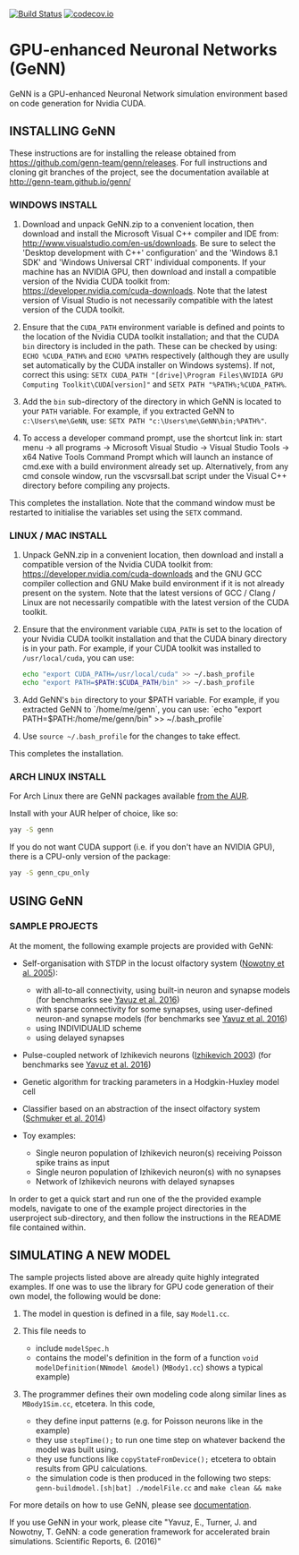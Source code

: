 
[![Build Status](https://gen-ci.inf.sussex.ac.uk/buildStatus/icon?job=GeNN/genn/master)](https://gen-ci.inf.sussex.ac.uk/job/GeNN/genn/master) [![codecov.io](https://codecov.io/github/genn-team/genn/coverage.svg?branch=master)](https://codecov.io/github/genn-team/genn?branch=master)
# GPU-enhanced Neuronal Networks (GeNN)

GeNN is a GPU-enhanced Neuronal Network simulation environment based on code generation for Nvidia CUDA.

## INSTALLING GeNN 

These instructions are for installing the release obtained from https://github.com/genn-team/genn/releases. For full instructions and cloning git branches of the project, see the documentation available at http://genn-team.github.io/genn/

### WINDOWS INSTALL

1. Download and unpack GeNN.zip to a convenient location, then download and install the Microsoft Visual C++ compiler and IDE from: http://www.visualstudio.com/en-us/downloads. Be sure to select the 'Desktop development with C++' configuration' and the 'Windows 8.1 SDK' and 'Windows Universal CRT' individual components. If your machine has an NVIDIA GPU, then download and install a compatible version of the Nvidia CUDA toolkit from: https://developer.nvidia.com/cuda-downloads. Note that the latest version of Visual Studio is not necessarily compatible with the latest version of the CUDA toolkit.

2. Ensure that the `CUDA_PATH` environment variable is defined and points to the location of the Nvidia CUDA toolkit installation; and that the CUDA `bin` directory is included in the path. These can be checked by using: `ECHO %CUDA_PATH%` and `ECHO %PATH%` respectively (although they are usully set automatically by the CUDA installer on Windows systems). If not, correct this using: `SETX CUDA_PATH "[drive]\Program Files\NVIDIA GPU Computing Toolkit\CUDA[version]"` and `SETX PATH "%PATH%;%CUDA_PATH%`.

3. Add the `bin` sub-directory of the directory in which GeNN is located to your `PATH` variable. For example, if you extracted GeNN to `c:\Users\me\GeNN`, use: `SETX PATH "c:\Users\me\GeNN\bin;%PATH%"`.

4. To access a developer command prompt, use the shortcut link in: start menu -\> all programs -\> Microsoft Visual Studio -\> Visual Studio Tools -\> x64 Native Tools Command Prompt which will launch an instance of cmd.exe with a build environment already set up. Alternatively, from any cmd console window, run the vscvsrsall.bat script under the Visual C++ directory before compiling any projects.

This completes the installation. Note that the command window must be restarted to initialise the variables set using the `SETX` command.

### LINUX / MAC INSTALL

1. Unpack GeNN.zip in a convenient location, then download and install a compatible version of the Nvidia CUDA toolkit from: https://developer.nvidia.com/cuda-downloads and the GNU GCC compiler collection and GNU Make build environment if it is not already present on the system. Note that the latest versions of GCC / Clang / Linux are not necessarily compatible with the latest version of the CUDA toolkit.

2. Ensure that the environment variable `CUDA_PATH` is set to the location of your Nvidia CUDA toolkit installation and that the CUDA binary directory is in your path. 
For example, if your CUDA toolkit was installed to `/usr/local/cuda`, you can use: 
	```sh
	echo "export CUDA_PATH=/usr/local/cuda" >> ~/.bash_profile
	echo "export PATH=$PATH:$CUDA_PATH/bin" >> ~/.bash_profile
	```

4. Add GeNN's `bin` directory to your $PATH variable. For example, if you extracted GeNN to `/home/me/genn`, you can use: `echo "export PATH=$PATH:/home/me/genn/bin" >> ~/.bash_profile`
    
5. Use `source ~/.bash_profile` for the changes to take effect.

This completes the installation.

### ARCH LINUX INSTALL
For Arch Linux there are GeNN packages available [from the AUR](https://aur.archlinux.org/packages/?O=0&K=genn).

Install with your AUR helper of choice, like so:
```sh
yay -S genn
```

If you do not want CUDA support (i.e. if you don't have an NVIDIA GPU), there is a CPU-only version of the package:
```sh
yay -S genn_cpu_only
```

## USING GeNN 

### SAMPLE PROJECTS

At the moment, the following example projects are provided with GeNN:

- Self-organisation with STDP in the locust olfactory system \([Nowotny et al. 2005][@Nowotnyetal2005]\):
    - with all-to-all connectivity, using built-in neuron and synapse models \(for benchmarks see [Yavuz et al. 2016][@Yavuzetal2016]\)
    - with sparse connectivity for some synapses, using user-defined neuron-and synapse models \(for benchmarks see [Yavuz et al. 2016][@Yavuzetal2016]\)
    - using INDIVIDUALID scheme
    - using delayed synapses
- Pulse-coupled network of Izhikevich neurons \([Izhikevich 2003][@Izhikevich2003]\) (for benchmarks see [Yavuz et al. 2016][@Yavuzetal2016])

- Genetic algorithm for tracking parameters in a Hodgkin-Huxley model cell

- Classifier based on an abstraction of the insect olfactory system \([Schmuker et al. 2014][@Schmukeretal2014]\)

- Toy examples:
    - Single neuron population of Izhikevich neuron(s) receiving Poisson spike trains as input
    - Single neuron population of Izhikevich neuron(s) with no synapses
    - Network of Izhikevich neurons with delayed synapses

In order to get a quick start and run one of the the provided example models, navigate to one of the example project directories in the userproject sub-directory, and then follow the instructions in the README file contained within.

## SIMULATING A NEW MODEL

The sample projects listed above are already quite highly integrated examples. If one was to use the library for GPU code generation of their own model, the following would be done:

1. The model in question is defined in a file, say `Model1.cc`.

2. This file needs to
	- include `modelSpec.h`
	- contains the model's definition in the form of a function `void modelDefinition(NNmodel &model)`  (`MBody1.cc`) shows a typical example)

3. The programmer defines their own modeling code along similar lines as `MBody1Sim.cc`, etcetera. In this code,
	- they define input patterns (e.g. for Poisson neurons like in the example)
	- they use `stepTime();` to run one time step on whatever backend the model was built using.
	- they use functions like `copyStateFromDevice();` etcetera to obtain results from GPU calculations.
	- the simulation code is then produced in the following two steps: `genn-buildmodel.[sh|bat] ./modelFile.cc` and `make clean && make`

For more details on how to use GeNN, please see [documentation](http://genn-team.github.io/genn/).

If you use GeNN in your work, please cite "Yavuz, E., Turner, J. and Nowotny, T. GeNN: a code generation framework for accelerated brain simulations. Scientific Reports, 6. (2016)"


[@Izhikevich2003]: https://doi.org/10.1109/TNN.2003.820440 "Izhikevich, E. M. Simple model of spiking neurons. IEEE transactions on neural networks 14, 1569–1572 (2003)"

[@Nowotnyetal2005]: https://doi.org/10.1007/s00422-005-0019-7 "Nowotny, T., Huerta, R., Abarbanel, H. D. & Rabinovich, M. I. Self-organization in the olfactory system: one shot odor recognition in insects. Biological cybernetics 93, 436–446 (2005)"

[@Schmukeretal2014]: https://doi.org/10.1073/pnas.1303053111 "Schmuker, M., Pfeil, T. and Nawrot, M.P. A neuromorphic network for generic multivariate data classification. Proceedings of the National Academy of Sciences, 111(6), pp.2081-2086 (2014)"

[@Yavuzetal2016]: https://doi.org/10.1038%2Fsrep18854 "Yavuz, E., Turner, J. and Nowotny, T. GeNN: a code generation framework for accelerated brain simulations. Scientific reports, 6. (2016)"
